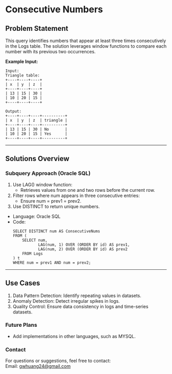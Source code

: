 # **Consecutive Numbers**

## **Problem Statement**
This query identifies numbers that appear at least three times consecutively in the Logs table. The solution leverages window functions to compare each number with its previous two occurrences.  

  
**Example Input:**
  ```
  Input: 
  Triangle table:
  +----+----+----+
  | x  | y  | z  |
  +----+----+----+
  | 13 | 15 | 30 |
  | 10 | 20 | 15 |
  +----+----+----+
  
  Output: 
  +----+----+----+----------+
  | x  | y  | z  | triangle |
  +----+----+----+----------+
  | 13 | 15 | 30 | No       |
  | 10 | 20 | 15 | Yes      |
  +----+----+----+----------+
  ```
---

## **Solutions Overview**
### **Subquery Approach (Oracle SQL)**
1. Use LAG() window function:
   - Retrieves values from one and two rows before the current row.
2. Filter rows where num appears in three consecutive entries:
   - Ensure num = prev1 = prev2.
3. Use DISTINCT to return unique numbers.
   
- Language: Oracle SQL
- Code:
  ```
  SELECT DISTINCT num AS ConsecutiveNums
  FROM (
      SELECT num, 
             LAG(num, 1) OVER (ORDER BY id) AS prev1,
             LAG(num, 2) OVER (ORDER BY id) AS prev2
      FROM Logs
  ) t
  WHERE num = prev1 AND num = prev2;
  ```
  
---

## **Use Cases**
1. Data Pattern Detection: Identify repeating values in datasets.
2. Anomaly Detection: Detect irregular spikes in logs.
3. Quality Control: Ensure data consistency in logs and time-series datasets. 

### **Future Plans**
- Add implementations in other languages, such as MYSQL.
  
### **Contact**
For questions or suggestions, feel free to contact:  
Email: gwhuang24@gmail.com
